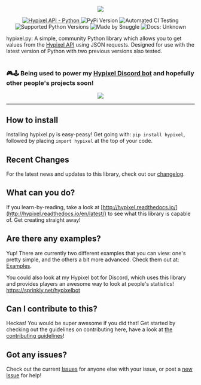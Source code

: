 <p align="center">
   <a href="https://hypixel.net" style="text-decoration: none">
      <img src="https://i.imgur.com/eFWzNiy.png">
   </a>
</p>
<p align="center">
    <a href="https://api.hypixel.net">
        <img src="https://img.shields.io/badge/hypixel--api-python-brightgreen.svg?colorA=2d2306&colorB=705810"
             alt="Hypixel API - Python">
    </a>
    <a href="https://pypi.org/project/hypixel/" style="text-decoration: none">
        <img src="https://img.shields.io/pypi/v/hypixel.svg?colorA=2d2306&colorB=705810"
             alt="PyPi Version">
    </a>
    <a href="https://gitlab.com/SnuggIe/hypixel.py/pipelines" style="text-decoration: none">
        <img src="https://img.shields.io/badge/build-not yet implemented :(-brightgreen.svg?colorA=2d2306&colorB=705810"
             alt="Automated CI Testing">
    </a>
    <a href="https://python.org/downloads/" style="text-decoration: none">
        <img src="https://img.shields.io/pypi/pyversions/hypixel.svg?colorA=2d2306&colorB=705810"
             alt="Supported Python Versions">
    </a>
    <a href="https://hypixel.net/player/Snuggle" style="text-decoration: none">
        <img src="https://img.shields.io/badge/made%20by-snuggle%20|%20hypixel%20moderator-brightgreen.svg?colorA=2d2306&colorB=705810"
             alt="Made by Snuggle">
    </a>
    <a href="https://hypixel.readthedocs.io" style="text-decoration: none">
        <img src="https://img.shields.io/readthedocs/hypixel.svg?colorA=2d2306&colorB=705810"
             alt="Docs: Unknown">
    </a>
</p>

hypixel.py: A simple, community Python library which allows you to get values from the [Hypixel API](https://api.hypixel.net) using JSON requests.
Designed for use with the latest version of Python with two previous versions also tested.<br><br>
### 🎮🕹️ Being used to power my [Hypixel Discord bot](https://github.com/Snuggle/hypixel-bot) and hopefully other people's projects soon!
<p align="center">
   <a href="https://github.com/Snuggle/hypixel-bot" style="text-decoration: none">
      <img src="https://i.imgur.com/8MjYLF1.png">
   </a>
</p>


<hr>

## How to install
Installing hypixel.py is easy-peasy! Get going with: `pip install hypixel`, followed by placing `import hypixel` at the top of your code.

## Recent Changes
For the latest news and updates to this library, check out our [changelog](http://hypixel.readthedocs.io/en/latest/whats_new.html).

## What can you do?
If you learn-by-reading, take a look at [http://hypixel.readthedocs.io/](http://hypixel.readthedocs.io/en/latest/) to see what this library is capable of. Get creating straight away!

## Are there any examples?
Yup! There are currently two different examples that you can view: one's pretty simple, and the others a bit more advanced. Check them out at: [Examples](./.examples/).

You could also look at my Hypixel bot for Discord, which uses this library and provides players an awesome way to look at people's statistics! https://sprinkly.net/hypixelbot

## Can I contribute to this?
Heckas! You would be super awesome if you did that! Get started by checking out the guidelines on contributing here, have a look at [the contributing guidelines](./docs/contributing.md)!

## Got any issues?
Check out the current [Issues](https://github.com/Snuggle/hypixel.py/issues/) for anyone else with your issue, or post a [new Issue](https://github.com/Snuggle/hypixel.py/issues/new/) for help! 

